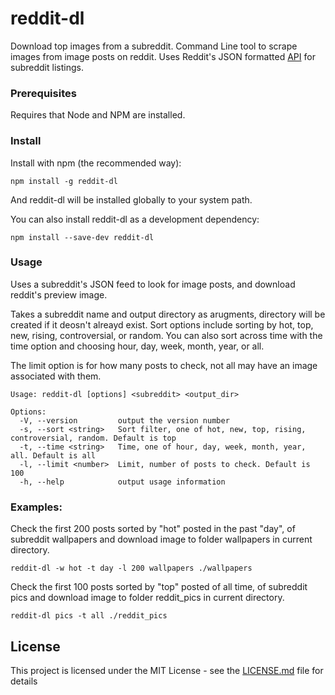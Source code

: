 # reddit-dl
Download top images from a subreddit. Command Line tool to scrape images from image posts on reddit. Uses Reddit's JSON formatted [API](https://www.reddit.com/dev/api/) for subreddit listings.

### Prerequisites

Requires that Node and NPM are installed.

### Install
Install with npm (the recommended way):

`npm install -g reddit-dl`

And reddit-dl will be installed globally to your system path.

You can also install reddit-dl as a development dependency:

`npm install --save-dev reddit-dl`

### Usage
Uses a subreddit's JSON feed to look for image posts, and download reddit's preview image. 

Takes a subreddit name and output directory as arugments, directory will be created if it deosn't alreayd exist. Sort options include sorting by hot, top, new, rising, controversial, or random. You can also sort across time with the time option and choosing hour, day, week, month, year, or all.

The limit option is for how many posts to check, not all may have an image associated with them.

```
Usage: reddit-dl [options] <subreddit> <output_dir>

Options:
  -V, --version         output the version number
  -s, --sort <string>   Sort filter, one of hot, new, top, rising, controversial, random. Default is top
  -t, --time <string>   Time, one of hour, day, week, month, year, all. Default is all
  -l, --limit <number>  Limit, number of posts to check. Default is 100
  -h, --help            output usage information
```
### Examples:

Check the first 200 posts sorted by "hot" posted in the past "day", of subreddit wallpapers and download image to folder wallpapers in current directory.
```
reddit-dl -w hot -t day -l 200 wallpapers ./wallpapers
```

Check the first 100 posts sorted by "top" posted of all time, of subreddit pics and download image to folder reddit_pics in current directory.

```
reddit-dl pics -t all ./reddit_pics
```

## License

This project is licensed under the MIT License - see the [LICENSE.md](LICENSE.md) file for details
